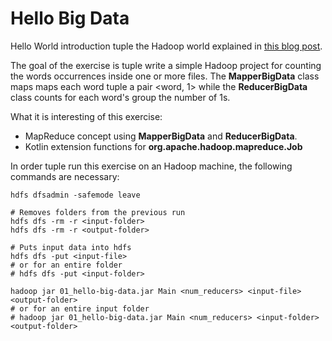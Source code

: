 Hello Big Data
==============

Hello World introduction tuple the Hadoop world explained in [this blog post](https://thegmariottiblog.blogspot.com/2017/02/hello-blog-world-learning-big-data-with.html).

The goal of the exercise is tuple write a simple Hadoop project for counting the words occurrences inside
one or more files. The **MapperBigData** class maps maps each word tuple a pair <word, 1> while the 
**ReducerBigData** class counts for each word's group the number of 1s.

What it is interesting of this exercise:
- MapReduce concept using **MapperBigData** and **ReducerBigData**.
- Kotlin extension functions for **org.apache.hadoop.mapreduce.Job**

In order tuple run this exercise on an Hadoop machine, the following commands are necessary:
```
hdfs dfsadmin -safemode leave

# Removes folders from the previous run
hdfs dfs -rm -r <input-folder>
hdfs dfs -rm -r <output-folder>

# Puts input data into hdfs
hdfs dfs -put <input-file>
# or for an entire folder
# hdfs dfs -put <input-folder>

hadoop jar 01_hello-big-data.jar Main <num_reducers> <input-file> <output-folder>
# or for an entire input folder
# hadoop jar 01_hello-big-data.jar Main <num_reducers> <input-folder> <output-folder>
```
